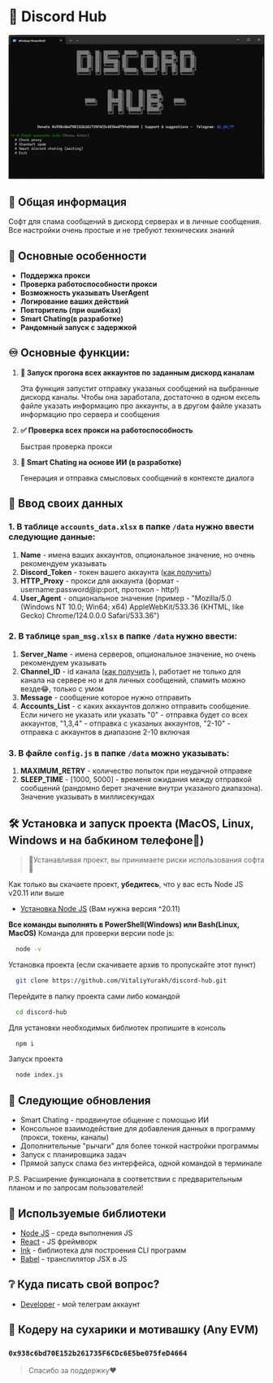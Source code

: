 
# 🤖 Discord Hub

![Иллюстрация к проекту](https://github.com/VitaliyYurakh/discord-hub/raw/main/img/image_2024-05-09_23-15-45.png)

## 🏁 Общая информация

Софт для спама сообщений в дискорд серверах и в личные сообщения. Все настройки очень простые и не требуют технических знаний

## 📌 Основные особенности

* **Поддержка прокси**
* **Проверка работоспособности прокси**
* **Возможность указывать UserAgent**
* **Логирование ваших действий**
* **Повторитель (при ошибках)**
* **Smart Chating(в разработке)**
* **Рандомный запуск с задержкой**

## ♾️ Основные функции:

1. **🚀 Запуск прогона всех аккаунтов по заданным дискорд каналам**

    Эта функция запустит отправку указаных сообщений на выбранные дискорд каналы. Чтобы она заработала, достаточно в одном ексель файле указать информацию про аккаунты, а в другом файле указать информацию про сервера и сообщения

2. **✅ Проверка всех прокси на работоспособность**

    Быстрая проверка прокси

3. **🧠 Smart Chating на основе ИИ (в разработке)**

    Генерация и отправка смысловых сообщений в контексте диалога

## 📄 Ввод своих данных

### 1. В таблице `accounts_data.xlsx` в папке `/data` нужно ввести следующие данные: 
   1. **Name** - имена ваших аккаунтов, опциональное значение, но очень рекомендуем указывать
   2. **Discord_Token** - токен вашего аккаунта ([как получить](https://youtu.be/b2Y8-Z3Wtjo?si=B5M2nzwQJ-kyRrRn))
   3. **HTTP_Proxy** - прокси для аккаунта (формат - username:password@ip:port, протокол - http!)
   4. **User_Agent** - опциональное значение (пример - "Mozilla/5.0 (Windows NT 10.0; Win64; x64) AppleWebKit/533.36 (KHTML, like Gecko) Chrome/124.0.0.0 Safari/533.36")

### 2. В таблице `spam_msg.xlsx` в папке `/data` нужно ввести:
   1. **Server_Name** - имена серверов, опциональное значение, но очень рекомендуем указывать
   2. **Channel_ID** - id канала ([как получить](https://www.youtube.com/watch?v=tJVtH05IGsU) ), работает не только для канала на сервере но и для личных сообщений, спамить можно везде😂, только с умом
   3. **Message** - сообщение которое нужно отправить
   4. **Accounts_List** - с каких аккаунтов должно отправить сообщение. Если ничего не указать или указать "0" - отправка будет со всех аккаунтов, "1,3,4" - отправка с указаных аккаунтов, "2-10" - отправка с аккаунтов в диапазоне 2-10 включая 
### 3. В файле `config.js` в папке `/data` можно указывать:
   1. **MAXIMUM_RETRY** - количество попыток при неудачной отправке
   2. **SLEEP_TIME** - [1000, 5000] - временя ожидания между отправкой сообщений (рандомно берет значение внутри указаного диапазона). Значение указывать в миллисекундах

## 🛠️ Установка и запуск проекта (MacOS, Linux, Windows и на бабкином телефоне👵)

> 🚧Устанавливая проект, вы принимаете риски использования софта🚧

Как только вы скачаете проект, **убедитесь**, что у вас есть Node JS v20.11 или выше

 - [Установка Node JS](https://nodejs.org/en/download) (Вам нужна версия ^20.11)
   
**Все команды выполнять в PowerShell(Windows) или Bash(Linux, MacOS)**
Команда для проверки версии node js:

```bash
  node -v
```

Установка проекта (если скачиваете архив то пропускайте этот пункт)

```bash
  git clone https://github.com/VitaliyYurakh/discord-hub.git
```

Перейдите в папку проекта сами либо командой

```bash
  cd discord-hub
```

Для установки необходимых библиотек пропишите в консоль

```bash
  npm i
```

Запуск проекта

```bash
  node index.js
```


## 📜 Следующие обновления

 - Smart Chating - продвинутое общение с помощью ИИ
 - Консольное взаимодействие для добавления данных в программу (прокси, токены, каналы)
 - Дополнительные "рычаги" для более тонкой настройки программы 
 - Запуск с планировщика задач
 - Прямой запуск спама без интерфейса, одной командой в терминале

 P.S. Расширение функционала в соответствии с предварительным планом и по запросам пользователей!

## 📕 Используемые библиотеки

  - [Node JS](https://nodejs.org/en) - среда выполнения JS
  - [React](https://react.dev/) - JS фреймворк
  - [Ink](https://www.npmjs.com/package/ink) - библиотека для построения CLI программ
  - [Babel](https://babeljs.io/) - транспилятор JSX в JS

## ❔ Куда писать свой вопрос?

- [Developer](https://t.me/i_66_77) - мой телеграм аккаунт

## 🦴 Кодеру на сухарики и мотивашку (Any EVM)

### `0x938c6bd70E152b261735F6CDc6E5be075feD4664`
> Спасибо за поддержку❤️
